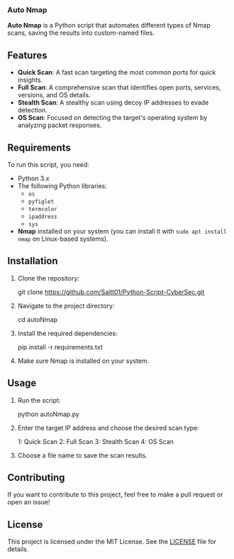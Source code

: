 ### Auto Nmap ###

**Auto Nmap** is a Python script that automates different types of Nmap scans, saving the results into custom-named files.

## Features

- **Quick Scan**: A fast scan targeting the most common ports for quick insights.
- **Full Scan**: A comprehensive scan that identifies open ports, services, versions, and OS details.
- **Stealth Scan**: A stealthy scan using decoy IP addresses to evade detection.
- **OS Scan**: Focused on detecting the target's operating system by analyzing packet responses.

## Requirements

To run this script, you need:

- Python 3.x
- The following Python libraries:
  - `os`
  - `pyfiglet`
  - `termcolor`
  - `ipaddress`
  - `sys`
- **Nmap** installed on your system (you can install it with `sudo apt install nmap` on Linux-based systems).

## Installation

1. Clone the repository:

   git clone https://github.com/Saitt01/Python-Script-CyberSec.git


2. Navigate to the project directory:

    cd autoNmap

3. Install the required dependencies:

    pip install -r requirements.txt

4. Make sure Nmap is installed on your system.

## Usage

1. Run the script:

    python autoNmap.py

2. Enter the target IP address and choose the desired scan type:

    1: Quick Scan
    2: Full Scan
    3: Stealth Scan
    4: OS Scan

3. Choose a file name to save the scan results.

## Contributing

If you want to contribute to this project, feel free to make a pull request or open an issue!

## License

This project is licensed under the MIT License. See the [LICENSE](LICENSE.txt) file for details.
